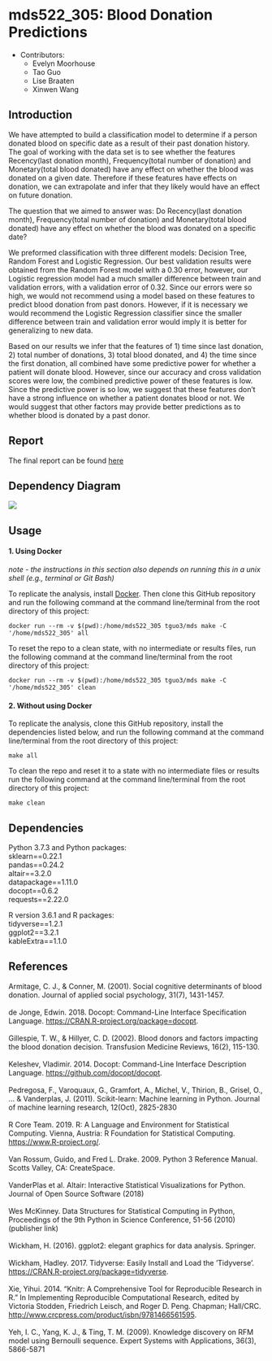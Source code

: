 # mds522_305: Blood Donation Predictions
* Contributors: 
  - Evelyn Moorhouse
  - Tao Guo
  - Lise Braaten 
  - Xinwen Wang
  
## Introduction

We have attempted to build a classification model to determine if a person donated blood on specific date as a result of their past donation history. The goal of working with the data set is to see whether the features Recency(last donation month), Frequency(total number of donation) and Monetary(total blood donated) have any effect on whether the blood was donated on a given date. Therefore if these features have effects on donation, we can extrapolate and infer that they likely would have an effect on future donation.

The question that we aimed to answer was: Do Recency(last donation month), Frequency(total number of donation) and Monetary(total blood donated) have any effect on whether the blood was donated on a specific date? 

We preformed classification with three different models: Decision Tree, Random Forest and Logistic Regression. Our best validation results were obtained from the Random Forest model with a 0.30 error, however, our Logistic regression model had a much smaller difference between train and validation errors, with a validation error of 0.32. Since our errors were so high, we would not recommend using a model based on these features to predict blood donation from past donors. However, if it is necessary we would recommend the Logistic Regression classifier since the smaller difference between train and validation error would imply it is better for generalizing to new data. 

Based on our results we infer that the features of 1) time since last donation, 2) total number of donations, 3) total blood donated, and 4) the time since the first donation, all combined have some predictive power for whether a patient will donate blood. However, since our accuracy and cross validation scores were low, the combined predictive power of these features is low. Since the predictive power is so low, we suggest that these features don’t have a strong influence on whether a patient donates blood or not. We would suggest that other factors may provide better predictions as to whether blood is donated by a past donor.

## Report

The final report can be found [here](/doc/report.md)

## Dependency Diagram

![](Makefile.png)

## Usage

#### 1\. Using Docker

*note - the instructions in this section also depends on running this in
a unix shell (e.g., terminal or Git Bash)*

To replicate the analysis, install
[Docker](https://www.docker.com/get-started). Then clone this GitHub
repository and run the following command at the command line/terminal
from the root directory of this project:

    docker run --rm -v $(pwd):/home/mds522_305 tguo3/mds make -C '/home/mds522_305' all

To reset the repo to a clean state, with no intermediate or results
files, run the following command at the command line/terminal from the
root directory of this project:

    docker run --rm -v $(pwd):/home/mds522_305 tguo3/mds make -C '/home/mds522_305' clean

#### 2\. Without using Docker

To replicate the analysis, clone this GitHub repository, install the dependencies listed below, and run the following command at the command line/terminal from the root directory of this project:

```
make all
```

To clean the repo and reset it to a state with no intermediate files or results run the following command at the command line/terminal from the root directory of this project:

```
make clean
```

## Dependencies

Python 3.7.3 and Python packages: </br>
sklearn==0.22.1 </br>
pandas==0.24.2 </br>
altair==3.2.0 </br>
datapackage==1.11.0 </br>
docopt==0.6.2 </br>
requests==2.22.0 </br>

R version 3.6.1 and R packages: </br>
tidyverse==1.2.1 </br>
ggplot2==3.2.1 </br>
kableExtra==1.1.0</br>
        
## References

Armitage, C. J., & Conner, M. (2001). Social cognitive determinants of blood donation. Journal of applied social psychology, 31(7), 1431-1457.
</br></br>
de Jonge, Edwin. 2018. Docopt: Command-Line Interface Specification Language. https://CRAN.R-project.org/package=docopt.
</br></br>
Gillespie, T. W., & Hillyer, C. D. (2002). Blood donors and factors impacting the blood donation decision. Transfusion Medicine Reviews, 16(2), 115-130.
</br></br>
Keleshev, Vladimir. 2014. Docopt: Command-Line Interface Description Language. https://github.com/docopt/docopt.
</br></br>
Pedregosa, F., Varoquaux, G., Gramfort, A., Michel, V., Thirion, B., Grisel, O., ... & Vanderplas, J. (2011). Scikit-learn: Machine learning in Python. Journal of machine learning research, 12(Oct), 2825-2830
</br></br>
R Core Team. 2019. R: A Language and Environment for Statistical Computing. Vienna, Austria: R Foundation for Statistical Computing. https://www.R-project.org/.
</br></br>
Van Rossum, Guido, and Fred L. Drake. 2009. Python 3 Reference Manual. Scotts Valley, CA: CreateSpace.
</br></br>
VanderPlas et al. Altair: Interactive Statistical Visualizations for Python. Journal of Open Source Software (2018)
</br></br>
Wes McKinney. Data Structures for Statistical Computing in Python, Proceedings of the 9th Python in Science Conference, 51-56 (2010) (publisher link)
</br></br>
Wickham, H. (2016). ggplot2: elegant graphics for data analysis. Springer.
</br></br>
Wickham, Hadley. 2017. Tidyverse: Easily Install and Load the ’Tidyverse’. https://CRAN.R-project.org/package=tidyverse.
</br></br>
Xie, Yihui. 2014. “Knitr: A Comprehensive Tool for Reproducible Research in R.” In Implementing Reproducible Computational Research, edited by Victoria Stodden, Friedrich Leisch, and Roger D. Peng. Chapman; Hall/CRC. http://www.crcpress.com/product/isbn/9781466561595.
</br></br>
Yeh, I. C., Yang, K. J., & Ting, T. M. (2009). Knowledge discovery on RFM model using Bernoulli sequence. Expert Systems with Applications, 36(3), 5866-5871
</br></br>
